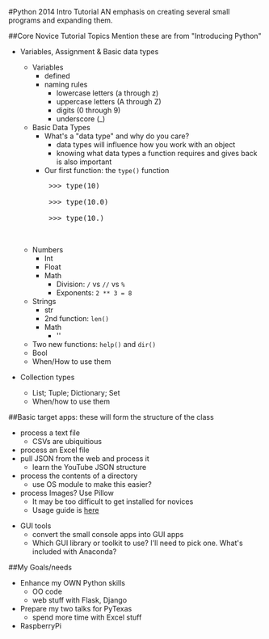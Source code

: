 #Python 2014 Intro Tutorial
AN emphasis on creating several small programs and expanding them.


##Core Novice Tutorial Topics
Mention these are from "Introducing Python"

-  Variables, Assignment & Basic data types
    +  Variables
        *  defined
        *  naming rules
            *  lowercase letters (a through z)
            *  uppercase letters (A through Z)
            *  digits (0 through 9)
            *  underscore (_)
    +  Basic Data Types
        *  What's a "data type" and why do you care?
            -  data types will influence how you work with an object
            -  knowing what data types a function requires and gives back is also important
        *  Our first function: the `type()` function
            <pre>
            >>> type(10)
            <type 'int'>
            >>> type(10.0)
            <type 'float'>
            >>> type(10.)
            <type 'float'>
            </pre>
    +  Numbers
        +   Int
        +   Float
        +   Math
            *   Division: `/` vs `//` vs `%`
            *   Exponents: `2 ** 3 = 8`
    +   Strings
        *   str
        *   2nd function: `len()`
        *   Math
            -   ''
    +   Two new functions: `help()` and `dir()`
    +   Bool
    +  When/How to use them

-  Collection types
    +  List; Tuple; Dictionary; Set
    +  When/how to use them


##Basic target apps: these will form the structure of the class
+  process a text file
    *  CSVs are ubiquitious
+  process an Excel file
+  pull JSON from the web and process it
    *  learn the YouTube JSON structure
+  process the contents of a directory
    *  use OS module to make this easier?
+  process Images? Use Pillow
    *  It may be too difficult to get installed for novices
    *  Usage guide is [here](https://pillow.readthedocs.org/en/latest/guides.html)
*  GUI tools
    -  convert the small console apps into GUI apps
    -  Which GUI library or toolkit to use? I'll need to pick one. What's included with Anaconda?

##My Goals/needs
-  Enhance my OWN Python skills
    +  OO code
    +  web stuff with Flask, Django
-  Prepare my two talks for PyTexas
    +  spend more time with Excel stuff
-  RaspberryPi
